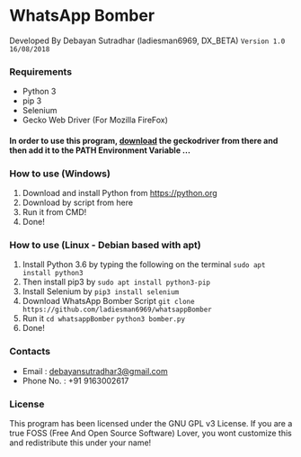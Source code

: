 # WhatsApp Bomber
Developed By Debayan Sutradhar (ladiesman6969, DX_BETA)
 ``` Version 1.0 ```
 ```16/08/2018 ```

### Requirements
* Python 3
* pip 3
* Selenium
* Gecko Web Driver (For Mozilla FireFox)

#### In order to use this program, [download] the geckodriver from there and then add it to the PATH Environment Variable ...

### How to use (Windows)
1. Download and install Python from https://python.org
2. Download by script from here 
3. Run it from CMD!
4. Done!

### How to use (Linux - Debian based with apt)
1. Install Python 3.6 by typing the following on the terminal
 ``` sudo apt install python3 ```
3. Then install pip3 by
 ``` sudo apt install python3-pip ```
5. Install Selenium by
 ``` pip3 install selenium ```
7. Download WhatsApp Bomber Script
 ``` git clone https://github.com/ladiesman6969/whatsappBomber ```
9. Run it
 ``` cd whatsappBomber ```
 ```python3 bomber.py ```
10. Done!

### Contacts
* Email : debayansutradhar3@gmail.com
* Phone No. : +91 9163002617

### License
This program has been licensed under the GNU GPL v3 License.
If you are a true FOSS (Free And Open Source Software) Lover, you wont customize this and redistribute this under your name!

 [download]: <https://github.com/mozilla/geckodriver/releases>
